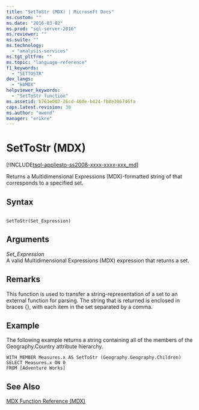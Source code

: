 ```yaml
---
title: "SetToStr (MDX) | Microsoft Docs"
ms.custom: ""
ms.date: "2016-03-02"
ms.prod: "sql-server-2016"
ms.reviewer: ""
ms.suite: ""
ms.technology: 
  - "analysis-services"
ms.tgt_pltfrm: ""
ms.topic: "language-reference"
f1_keywords: 
  - "SETTOSTR"
dev_langs: 
  - "kbMDX"
helpviewer_keywords: 
  - "SetToStr function"
ms.assetid: b761e002-26cd-460e-b424-fb8e306746fa
caps.latest.revision: 30
ms.author: "owend"
manager: "erikre"
---
```

# SetToStr (MDX)
[!INCLUDE[tsql-appliesto-ss2008-xxxx-xxxx-xxx_md](../database-engine/configure/windows/includes/tsql-appliesto-ss2008-xxxx-xxxx-xxx-md.md)]

  Returns a Multidimensional Expressions (MDX)-formatted string of that corresponds to a specified set.  
  
## Syntax  
  
```  
  
SetToStr(Set_Expression)  
```  
  
## Arguments  
 *Set_Expression*  
 A valid Multidimensional Expressions (MDX) expression that returns a set.  
  
## Remarks  
 This function is used to transfer a string-representation of a set to an external function for parsing. The string that is returned is enclosed in braces {}, with each item in the set separated by a comma.  
  
## Example  
 The following example returns a string containing all of the members of the Geography.Country attribute hierarchy.  
  
```  
WITH MEMBER Measures.x AS SetToStr (Geography.Geography.Children)  
SELECT Measures.x ON 0  
FROM [Adventure Works]  
```  
  
## See Also  
 [MDX Function Reference &#40;MDX&#41;](../mdx/mdx-function-reference-mdx.md)  
  
  